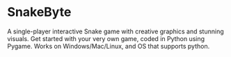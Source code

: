 # SnakeByte
A single-player interactive Snake game with creative graphics and stunning visuals. Get started with your very own game, coded in Python using Pygame. Works on Windows/Mac/Linux, and OS that supports python.
